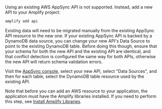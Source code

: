 Using an existing AWS AppSync API is not supported.  Instead, add a new API to your Amplify project:

```bash
amplify add api
```

Existing data will need to be migrated manually from the existing AppSync API resource to the new one.  If your existing AppSync API is backed by a DynamoDB data source, you can change your new API's Data Source to point to the existing DynamoDB table.  Before doing this though, ensure that your schema for both the new API and the existing API are identical, and that conflict detection is configured the same way for both APIs, otherwise the new API will return schema validation errors.

Visit the [AppSync console](https://console.aws.amazon.com/appsync/), select your new API, select "Data Sources", and then for each table, select the DynamoDB table resource used by the existing API.

Note that before you can add an AWS resource to your application, the application must have the Amplify libraries installed. If you need to perform this step, see [Install Amplify Libraries](~/lib/project-setup/create-application.md#n2-install-amplify-libraries). 